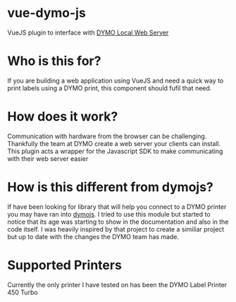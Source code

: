 # vue-dymo-js
VueJS plugin to interface with [DYMO Local Web Server](https://developers.dymo.com/)

# Who is this for?
If you are building a web application using VueJS and need a quick way to print labels using a
DYMO print, this component should fufil that need.

# How does it work?
Communication with hardware from the browser can be challenging. Thankfully the team at DYMO create a web server
your clients can install. This plugin acts a wrapper for the Javascript SDK to make communicating with their web server
easier

# How is this different from dymojs?
If have been looking for library that will help you connect to a DYMO printer you may have ran into [dymojs](https://github.com/dsandor/dymojs). I tried to use this module but started to notice that its age was starting to show in the documentation and also in the code itself. I was heavily inspired by that project to create a similiar project but up to date with the changes the DYMO team  has made.

# Supported Printers
Currently the only printer I have tested on has been the DYMO Label Printer 450 Turbo



